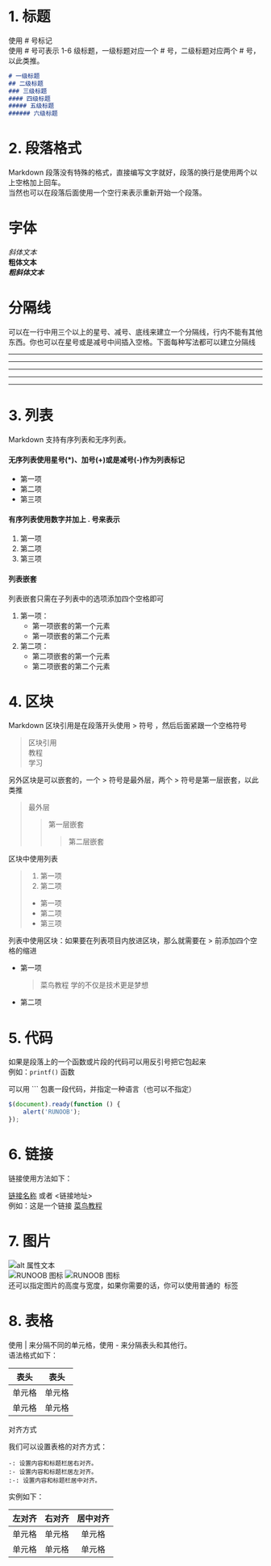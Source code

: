 # 1. 标题
使用 # 号标记  
使用 # 号可表示 1-6 级标题，一级标题对应一个 # 号，二级标题对应两个 # 号，以此类推。
``` markdown
# 一级标题 
## 二级标题
### 三级标题
#### 四级标题
##### 五级标题
###### 六级标题
```

# 2. 段落格式
Markdown 段落没有特殊的格式，直接编写文字就好，段落的换行是使用两个以上空格加上回车。  
当然也可以在段落后面使用一个空行来表示重新开始一个段落。

# 字体
*斜体文本*  
**粗体文本**  
***粗斜体文本***

# 分隔线
可以在一行中用三个以上的星号、减号、底线来建立一个分隔线，行内不能有其他东西。你也可以在星号或是减号中间插入空格。下面每种写法都可以建立分隔线
***
* * *
*****
- - -
----------

# 3. 列表 
Markdown 支持有序列表和无序列表。  
#### 无序列表使用星号(*)、加号(+)或是减号(-)作为列表标记  
* 第一项
* 第二项
* 第三项  

#### 有序列表使用数字并加上 . 号来表示  
1. 第一项
2. 第二项
3. 第三项

#### 列表嵌套  
列表嵌套只需在子列表中的选项添加四个空格即可  
1. 第一项：
    - 第一项嵌套的第一个元素
    - 第一项嵌套的第二个元素
2. 第二项：
    - 第二项嵌套的第一个元素
    - 第二项嵌套的第二个元素
    
# 4. 区块 
Markdown 区块引用是在段落开头使用 > 符号 ，然后后面紧跟一个空格符号  
> 区块引用  
> 教程  
> 学习  

另外区块是可以嵌套的，一个 > 符号是最外层，两个 > 符号是第一层嵌套，以此类推
> 最外层
> > 第一层嵌套
> > > 第二层嵌套

区块中使用列表  
> 1. 第一项
> 2. 第二项
>   + 第一项
>   + 第二项
>   + 第三项

列表中使用区块：如果要在列表项目内放进区块，那么就需要在 > 前添加四个空格的缩进
* 第一项
    > 菜鸟教程
    > 学的不仅是技术更是梦想
* 第二项


# 5. 代码 
如果是段落上的一个函数或片段的代码可以用反引号把它包起来  
例如：`printf()` 函数

可以用 ``` 包裹一段代码，并指定一种语言（也可以不指定）  
```javascript
$(document).ready(function () {
    alert('RUNOOB');
});
```

# 6. 链接
链接使用方法如下：

[链接名称](链接地址) 或者 <链接地址>  
例如：这是一个链接 [菜鸟教程](https://www.runoob.com)

# 7. 图片  
![alt 属性文本](图片地址 "可选标题")  
![RUNOOB 图标](http://static.runoob.com/images/runoob-logo.png)
![RUNOOB 图标](http://static.runoob.com/images/runoob-logo.png "RUNOOB")  
还可以指定图片的高度与宽度，如果你需要的话，你可以使用普通的 <img> 标签

# 8. 表格  
使用 | 来分隔不同的单元格，使用 - 来分隔表头和其他行。  
语法格式如下：

|  表头   | 表头  |
|  ----  | ----  |
| 单元格  | 单元格 |
| 单元格  | 单元格 |

对齐方式

我们可以设置表格的对齐方式：

    -: 设置内容和标题栏居右对齐。
    :- 设置内容和标题栏居左对齐。
    :-: 设置内容和标题栏居中对齐。

实例如下：

| 左对齐 | 右对齐 | 居中对齐 |
| :-----| ----: | :----: |
| 单元格 | 单元格 | 单元格 |
| 单元格 | 单元格 | 单元格 |